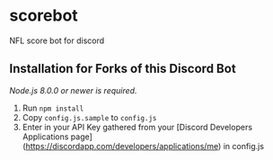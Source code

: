 # scorebot
NFL score bot for discord

## Installation for Forks of this Discord Bot
*Node.js 8.0.0 or newer is required.*

1. Run `npm install`
2. Copy `config.js.sample` to `config.js`
3. Enter in your API Key gathered from your [Discord Developers Applications page]
   (https://discordapp.com/developers/applications/me) in config.js
